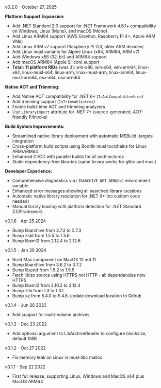 v0.2.0 - October 27, 2025

**Platform Support Expansion:**
- Add .NET Standard 2.0 support for .NET Framework 4.6.1+ compatibility on Windows, Linux (Mono), and macOS (Mono)
- Add Linux ARM64 support (AWS Graviton, Raspberry Pi 4+, Azure ARM VMs)
- Add Linux ARM v7 support (Raspberry Pi 2/3, older ARM devices)
- Add Linux musl variants for Alpine Linux (x64, ARM64, ARM v7)
- Add Windows x86 (32-bit) and ARM64 support
- Add macOS ARM64 (Apple Silicon) support
- **Total: 11 platform RIDs** (was 3): win-x86, win-x64, win-arm64, linux-x64, linux-musl-x64, linux-arm, linux-musl-arm, linux-arm64, linux-musl-arm64, osx-x64, osx-arm64

**Native AOT and Trimming:**
- Add Native AOT compatibility for .NET 6+ (`IsAotCompatible=true`)
- Add trimming support (`IsTrimmable=true`)
- Enable build-time AOT and trimming analyzers
- Use `LibraryImport` attribute for .NET 7+ (source-generated, AOT-friendly P/Invoke)

**Build System Improvements:**
- Streamlined native library deployment with automatic MSBuild .targets integration
- Cross-platform build scripts using Bootlin musl toolchains for Linux ARM/ARM64
- Enhanced CI/CD with parallel builds for all architectures
- Static dependency-free libraries (same binary works for glibc and musl)

**Developer Experience:**
- Comprehensive diagnostics via `LIBARCHIVE_NET_DEBUG=1` environment variable
- Enhanced error messages showing all searched library locations
- Automatic native library resolution for .NET 6+ (no custom code needed)
- Manual library loading with platform detection for .NET Standard 2.0/Framework

v0.1.6 - Apr 25 2024

- Bump libarchive from 3.7.2 to 3.7.3
- Bump zstd from 1.5.5 to 1.5.6
- Bump libxml2 from 2.12.4 to 2.12.6

v0.1.5 - Jan 30 2024

- Build Mac component on MacOS 12 not 11
- Bump libarchive from 3.6.2 to 3.7.2
- Bump libzstd from 1.5.2 to 1.5.5
- Fetch liblzo source using HTTPS not HTTP - all dependencies now HTTPS
- Bump libxml2 from 2.10.3 to 2.12.4
- Bump zlib from 1.3 to 1.3.1
- Bump xz from 5.4.0 to 5.4.6, update download location to Github

v0.1.4 - Jun 28 2023

- Add support for multi-volume archives

v0.1.3 - Dec 23 2022

- Add optional argument to LibArchiveReader to configure blocksize, default 1MiB

v0.1.2 - Oct 27 2022

- Fix memory leak on Linux in musl-libc malloc

v0.1.1 - Sep 22 2022

- First full release, supporting Linux, Windows and MacOS x64 plus MacOS ARM64
